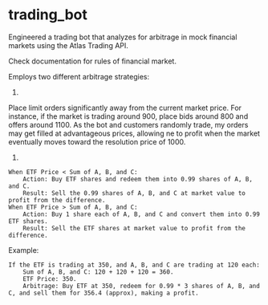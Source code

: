 # trading_bot
Engineered a trading bot that analyzes for arbitrage in mock financial markets using the Atlas Trading API.

Check documentation for rules of financial market.

Employs two different arbitrage strategies:

1.

  Place limit orders significantly away from the current market price.
  For instance, if the market is trading around 900, place bids around 800 and offers around 1100.
  As the bot and customers randomly trade, my orders may get filled at advantageous prices, allowing ne to profit when the market eventually moves    toward the resolution price of 1000.

1. 

    When ETF Price < Sum of A, B, and C:
        Action: Buy ETF shares and redeem them into 0.99 shares of A, B, and C.
        Result: Sell the 0.99 shares of A, B, and C at market value to profit from the difference.
    When ETF Price > Sum of A, B, and C:
        Action: Buy 1 share each of A, B, and C and convert them into 0.99 ETF shares.
        Result: Sell the ETF shares at market value to profit from the difference.

Example:

    If the ETF is trading at 350, and A, B, and C are trading at 120 each:
        Sum of A, B, and C: 120 + 120 + 120 = 360.
        ETF Price: 350.
        Arbitrage: Buy ETF at 350, redeem for 0.99 * 3 shares of A, B, and C, and sell them for 356.4 (approx), making a profit.
